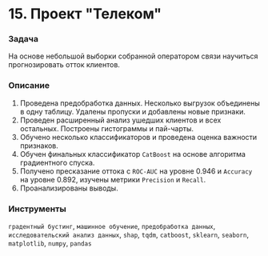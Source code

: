 # 15. Проект "Телеком"

### Задача

На основе небольшой выборки собранной оператором связи научиться прогнозировать отток клиентов.

### Описание

1. Проведена предобработка данных. Несколько выгрузок объединены в одну таблицу. Удалены пропуски и добавлены новые признаки.
2. Проведен расширенный анализ ушедших клиентов и всех остальных. Построены гистограммы и пай-чарты.
3. Обучено несколько классификаторов и проведена оценка важности признаков.
4. Обучен финальных классификатор `CatBoost` на основе алгоритма градиентного спуска.
5. Получено пресказание оттока с `ROC-AUC` на уровне 0.946 и `Accuracy` на уровне 0.892, изучены метрики `Precision` и `Recall`.
6. Проанализированы выводы.

### Инструменты

`градентный бустинг`, `машинное обучение`, `предобработка данных`, `исследовательский анализ данных`, `shap`, `tqdm`, `catboost`, `sklearn`, `seaborn`, `matplotlib`, `numpy`, `pandas`